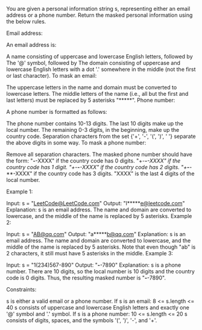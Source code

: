 You are given a personal information string s, representing either an email address or a phone number. Return the masked personal information using the below rules.

Email address:

An email address is:

A name consisting of uppercase and lowercase English letters, followed by
The '@' symbol, followed by
The domain consisting of uppercase and lowercase English letters with a dot '.' somewhere in the middle (not the first or last character).
To mask an email:

The uppercase letters in the name and domain must be converted to lowercase letters.
The middle letters of the name (i.e., all but the first and last letters) must be replaced by 5 asterisks "*****".
Phone number:

A phone number is formatted as follows:

The phone number contains 10-13 digits.
The last 10 digits make up the local number.
The remaining 0-3 digits, in the beginning, make up the country code.
Separation characters from the set {'+', '-', '(', ')', ' '} separate the above digits in some way.
To mask a phone number:

Remove all separation characters.
The masked phone number should have the form:
"***-***-XXXX" if the country code has 0 digits.
"+*-***-***-XXXX" if the country code has 1 digit.
"+**-***-***-XXXX" if the country code has 2 digits.
"+***-***-***-XXXX" if the country code has 3 digits.
"XXXX" is the last 4 digits of the local number.
 

Example 1:

Input: s = "LeetCode@LeetCode.com"
Output: "l*****e@leetcode.com"
Explanation: s is an email address.
The name and domain are converted to lowercase, and the middle of the name is replaced by 5 asterisks.
Example 2:

Input: s = "AB@qq.com"
Output: "a*****b@qq.com"
Explanation: s is an email address.
The name and domain are converted to lowercase, and the middle of the name is replaced by 5 asterisks.
Note that even though "ab" is 2 characters, it still must have 5 asterisks in the middle.
Example 3:

Input: s = "1(234)567-890"
Output: "***-***-7890"
Explanation: s is a phone number.
There are 10 digits, so the local number is 10 digits and the country code is 0 digits.
Thus, the resulting masked number is "***-***-7890".
 

Constraints:

s is either a valid email or a phone number.
If s is an email:
8 <= s.length <= 40
s consists of uppercase and lowercase English letters and exactly one '@' symbol and '.' symbol.
If s is a phone number:
10 <= s.length <= 20
s consists of digits, spaces, and the symbols '(', ')', '-', and '+'.
